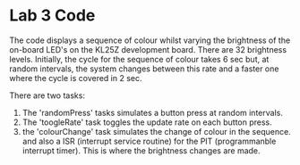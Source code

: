 # Lab 3 Code


The code displays a sequence of colour whilst varying the brightness of the on-board LED's on the KL25Z development board. There are 32 brightness levels. Initially, the cycle for the sequence of colour takes 6 sec but, at random intervals, the system changes between this rate and a faster one where the cycle is covered in 2 sec. 

There are two tasks:
  1. The 'randomPress' tasks simulates a button press at random intervals.
  2. The 'toogleRate' task toggles the update rate on each button press.
  3. the 'colourChange' task simulates the change of colour in the sequence. 
and also a ISR (interrupt service routine) for the PIT (programmanble interrupt timer). This is where the brightness
changes are made.
